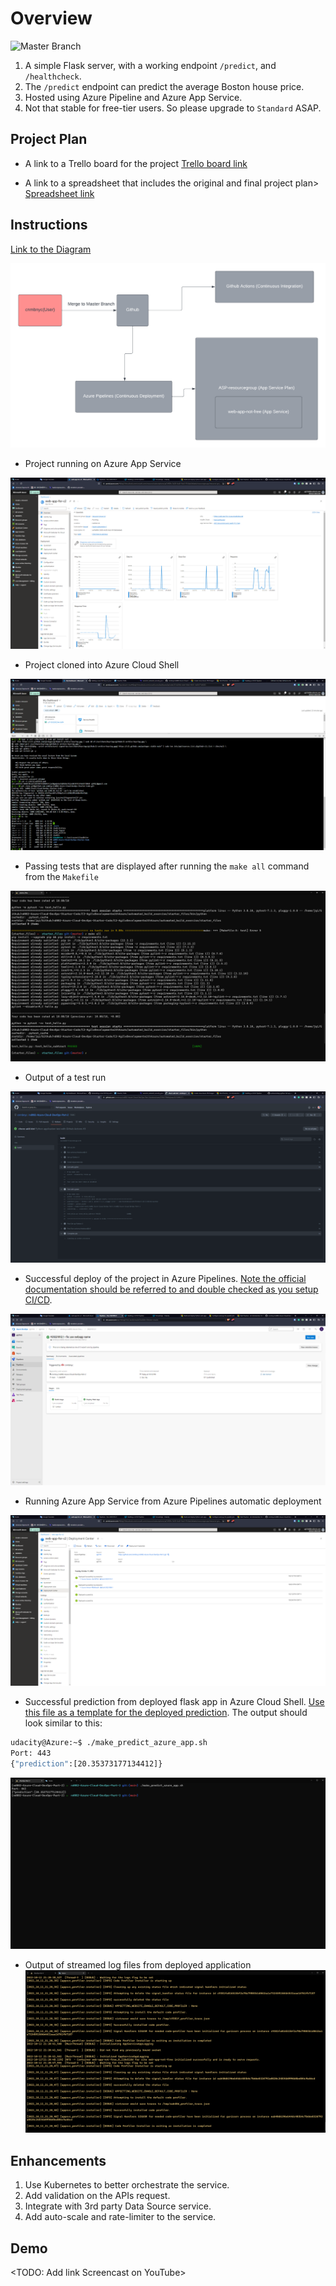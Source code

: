 # Overview

![Master Branch](https://github.com/cnmbnyc/nd082-Azure-Cloud-DevOps-Part-2/actions/workflows/pythonapp.yml/badge.svg)

1. A simple Flask server, with a working endpoint `/predict`, and `/healthcheck`.
1. The `/predict` endpoint can predict the average Boston house price.
1. Hosted using Azure Pipeline and Azure App Service.
1. Not that stable for free-tier users. So please upgrade to `Standard` ASAP.

## Project Plan

* A link to a Trello board for the project
[Trello board link](https://trello.com/invite/b/wtPiIEEs/e6edf332030f4463b3172efb288fa174/web-app-not-free-project)

* A link to a spreadsheet that includes the original and final project plan>
[Spreadsheet link](https://docs.google.com/spreadsheets/d/1wR_a4RVaV_Ui7uC1DCI6BPzD6F1egTSK/edit?usp=sharing&ouid=102356077519799393882&rtpof=true&sd=true)

## Instructions

[Link to the Diagram](https://lucid.app/lucidchart/70aef74f-e955-4a20-b072-ad062e4acbc3/edit?viewport_loc=-11%2C-144%2C3072%2C1455%2C0_0&invitationId=inv_d195e482-2f49-4b93-8dbc-dafe69047d01#https://lucid.app/lucidchart/70aef74f-e955-4a20-b072-ad062e4acbc3/edit?invitationId=inv_d195e482-2f49-4b93-8dbc-dafe69047d01#)

![Image of the Architecture](cloud-architecture.png)

* Project running on Azure App Service

![Running on Azure App Service](app-running-in-app-service.png)

* Project cloned into Azure Cloud Shell

![Azure Cloud Shell ssh Clone the repo](cloud_shell_ssh_clone.png)

* Passing tests that are displayed after running the `make all` command from the `Makefile`

![Passing all the tests with `make all`](local_make_all.png)

* Output of a test run

![Pass Github Actions in remote](github_actions_pass.png)

* Successful deploy of the project in Azure Pipelines.  [Note the official documentation should be referred to and double checked as you setup CI/CD](https://docs.microsoft.com/en-us/azure/devops/pipelines/ecosystems/python-webapp?view=azure-devops).

![Deploy service in Azure Pipelines](deploy-project-in-Azure-Pipelines.png)

* Running Azure App Service from Azure Pipelines automatic deployment

![Run App Service from Azure Pipelines deployment](run-app-service-from-pipelines.png)

* Successful prediction from deployed flask app in Azure Cloud Shell.  [Use this file as a template for the deployed prediction](https://github.com/udacity/nd082-Azure-Cloud-DevOps-Starter-Code/blob/master/C2-AgileDevelopmentwithAzure/project/starter_files/flask-sklearn/make_predict_azure_app.sh).
The output should look similar to this:

```bash
udacity@Azure:~$ ./make_predict_azure_app.sh
Port: 443
{"prediction":[20.35373177134412]}
```

![Successful prediction using the API](prediction_success.png)

* Output of streamed log files from deployed application
![Streamed logs from deployed app](streamed_log.png)


## Enhancements

1. Use Kubernetes to better orchestrate the service.
1. Add validation on the APIs request.
1. Integrate with 3rd party Data Source service.
1. Add auto-scale and rate-limiter to the service.

## Demo

<TODO: Add link Screencast on YouTube>
